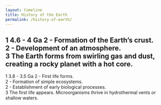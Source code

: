 ```yaml
---
layout: timeline
title: History of the Earth
permalink: /history-of-earth/
---
```


1 4.6 - 4 Ga
2 - Formation of the Earth’s crust.  
2 - Development of an atmosphere.  
3 The Earth forms from swirling gas and dust, creating a rocky planet with a hot core.
---
1 3.8 - 3.5 Ga
2 - First life forms.  
2 - Formation of simple ecosystems.  
2 - Establishment of early biological processes.  
3 The first life appears. Microorganisms thrive in hydrothermal vents or shallow waters.
